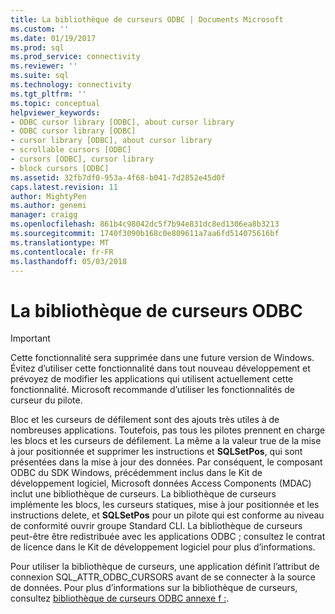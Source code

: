 ```yaml
---
title: La bibliothèque de curseurs ODBC | Documents Microsoft
ms.custom: ''
ms.date: 01/19/2017
ms.prod: sql
ms.prod_service: connectivity
ms.reviewer: ''
ms.suite: sql
ms.technology: connectivity
ms.tgt_pltfrm: ''
ms.topic: conceptual
helpviewer_keywords:
- ODBC cursor library [ODBC], about cursor library
- ODBC cursor library [ODBC]
- cursor library [ODBC], about cursor library
- scrollable cursors [ODBC]
- cursors [ODBC], cursor library
- block cursors [ODBC]
ms.assetid: 32fb7df0-953a-4f68-b041-7d2852e45d0f
caps.latest.revision: 11
author: MightyPen
ms.author: genemi
manager: craigg
ms.openlocfilehash: 861b4c98042dc5f7b94e831dc8ed1306ea8b3213
ms.sourcegitcommit: 1740f3090b168c0e809611a7aa6fd514075616bf
ms.translationtype: MT
ms.contentlocale: fr-FR
ms.lasthandoff: 05/03/2018
---
```

# <a name="the-odbc-cursor-library"></a>La bibliothèque de curseurs ODBC
> [!IMPORTANT]  
>  Cette fonctionnalité sera supprimée dans une future version de Windows. Évitez d’utiliser cette fonctionnalité dans tout nouveau développement et prévoyez de modifier les applications qui utilisent actuellement cette fonctionnalité. Microsoft recommande d’utiliser les fonctionnalités de curseur du pilote.  
  
 Bloc et les curseurs de défilement sont des ajouts très utiles à de nombreuses applications. Toutefois, pas tous les pilotes prennent en charge les blocs et les curseurs de défilement. La même a la valeur true de la mise à jour positionnée et supprimer les instructions et **SQLSetPos**, qui sont présentées dans la mise à jour des données. Par conséquent, le composant ODBC du SDK Windows, précédemment inclus dans le Kit de développement logiciel, Microsoft données Access Components (MDAC) inclut une bibliothèque de curseurs. La bibliothèque de curseurs implémente les blocs, les curseurs statiques, mise à jour positionnée et les instructions delete, et **SQLSetPos** pour un pilote qui est conforme au niveau de conformité ouvrir groupe Standard CLI. La bibliothèque de curseurs peut-être être redistribuée avec les applications ODBC ; consultez le contrat de licence dans le Kit de développement logiciel pour plus d’informations.  
  
 Pour utiliser la bibliothèque de curseurs, une application définit l’attribut de connexion SQL_ATTR_ODBC_CURSORS avant de se connecter à la source de données. Pour plus d’informations sur la bibliothèque de curseurs, consultez [bibliothèque de curseurs ODBC annexe f :](../../../odbc/reference/appendixes/appendix-f-odbc-cursor-library.md).
